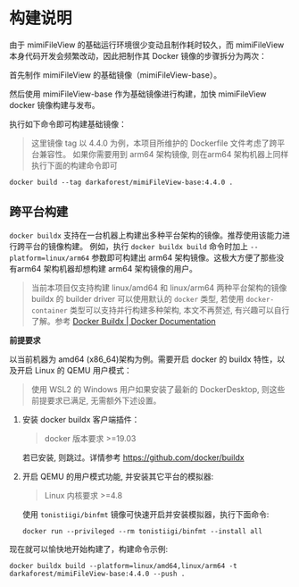 # 构建说明

由于 mimiFileView 的基础运行环境很少变动且制作耗时较久，而 mimiFileView 本身代码开发会频繁改动，因此把制作其 Docker 镜像的步骤拆分为两次：

首先制作 mimiFileView 的基础镜像（mimiFileView-base）。

然后使用 mimiFileView-base 作为基础镜像进行构建，加快 mimiFileView docker 镜像构建与发布。

执行如下命令即可构建基础镜像：
> 这里镜像 tag 以 4.4.0 为例，本项目所维护的 Dockerfile 文件考虑了跨平台兼容性。 如果你需要用到 arm64 架构镜像, 则在arm64 架构机器上同样执行下面的构建命令即可

```shell
docker build --tag darkaforest/mimiFileView-base:4.4.0 .
```



## 跨平台构建

`docker buildx` 支持在一台机器上构建出多种平台架构的镜像。推荐使用该能力进行跨平台的镜像构建。
例如，执行 `docker buildx build` 命令时加上 `--platform=linux/arm64` 参数即可构建出 arm64 架构镜像。这极大方便了那些没有arm64 架构机器却想构建 arm64 架构镜像的用户。

> 当前本项目仅支持构建 linux/amd64 和 linux/arm64 两种平台架构的镜像
> buildx 的 builder driver 可以使用默认的 `docker` 类型, 若使用 `docker-container` 类型可以支持并行构建多种架构, 本文不再赘述, 有兴趣可以自行了解。参考 [Docker Buildx | Docker Documentation](https://docs.docker.com/buildx/working-with-buildx/#build-multi-platform-images)

**前提要求**

以当前机器为 amd64 (x86_64)架构为例。需要开启 docker 的 buildx 特性，以及开启 Linux 的 QEMU 用户模式：

> 使用 WSL2 的 Windows 用户如果安装了最新的 DockerDesktop, 则这些前提要求已满足, 无需额外下述设置。 

1. 安装 docker buildx 客户端插件：
   > docker 版本要求 >=19.03
   
   若已安装, 则跳过。详情参考 https://github.com/docker/buildx

2. 开启 QEMU 的用户模式功能, 并安装其它平台的模拟器:
   > Linux 内核要求 >=4.8

   使用 `tonistiigi/binfmt` 镜像可快速开启并安装模拟器，执行下面命令:

   ```shell
   docker run --privileged --rm tonistiigi/binfmt --install all
   ```

现在就可以愉快地开始构建了，构建命令示例:

```shell
docker buildx build --platform=linux/amd64,linux/arm64 -t darkaforest/mimiFileView-base:4.4.0 --push .
```
